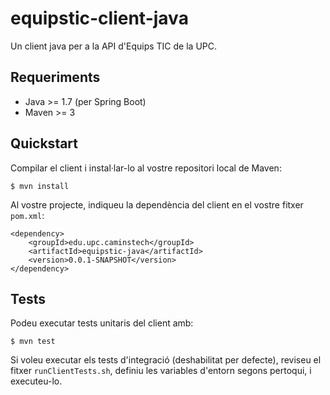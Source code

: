 # equipstic-client-java
Un client java per a la API d'Equips TIC de la UPC.

## Requeriments

- Java >= 1.7 (per Spring Boot)
- Maven >= 3

## Quickstart

Compilar el client i instal·lar-lo al vostre repositori local de Maven:

    $ mvn install

Al vostre projecte, indiqueu la dependència del client en el vostre fitxer `pom.xml`:

    <dependency>
        <groupId>edu.upc.caminstech</groupId>
        <artifactId>equipstic-java</artifactId>
        <version>0.0.1-SNAPSHOT</version>
    </dependency>

## Tests

Podeu executar tests unitaris del client amb:

    $ mvn test

Si voleu executar els tests d'integració (deshabilitat per defecte),
reviseu el fitxer `runClientTests.sh`, definiu les variables d'entorn segons pertoqui, i executeu-lo.
